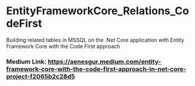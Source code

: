 # EntityFrameworkCore_Relations_CodeFirst
Building related tables in MSSQL on the .Net Core application with Entity Framework Core with the Code First approach
### Medium Link: https://aenesgur.medium.com/entity-framework-core-with-the-code-first-approach-in-net-core-project-f2065b2c28d5
